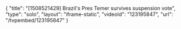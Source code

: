 {
    "title": "[1508521429] Brazil's Pres Temer survives suspension vote",
    "type": "solo",
    "layout": "iframe-static",
    "videoId": "123195847",
    "url": "\/tvpembed\/123195847"
}